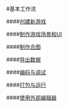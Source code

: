 #基本工作流


####[创建新游戏](../NewProject/zh.md)

####[制作游戏场景和UI](../SceneAndLayer/zh.md)

####[制作合图](../SpriteSheet/zh.md) 

####[导出数据](../Publish/zh.md) 

####[编码与调试](../CodeAndDebug/zh.md) 

####[打包与运行](../PackageAndRun/zh.md) 

####[使用外部编辑器](../ExternalEditor/zh.md) 
